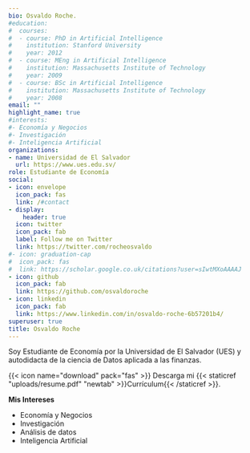```yaml
---
bio: Osvaldo Roche.
#education:
#  courses:
#  - course: PhD in Artificial Intelligence
#    institution: Stanford University
#    year: 2012
#  - course: MEng in Artificial Intelligence
#    institution: Massachusetts Institute of Technology
#    year: 2009
#  - course: BSc in Artificial Intelligence
#    institution: Massachusetts Institute of Technology
#    year: 2008
email: ""
highlight_name: true
#interests:
#- Economía y Negocios
#- Investigación
#- Inteligencia Artificial
organizations:
- name: Universidad de El Salvador
  url: https://www.ues.edu.sv/
role: Estudiante de Economía
social:
- icon: envelope
  icon_pack: fas
  link: /#contact
- display:
    header: true
  icon: twitter
  icon_pack: fab
  label: Follow me on Twitter
  link: https://twitter.com/rocheosvaldo
#- icon: graduation-cap
#  icon_pack: fas
#  link: https://scholar.google.co.uk/citations?user=sIwtMXoAAAAJ
- icon: github
  icon_pack: fab
  link: https://github.com/osvaldoroche
- icon: linkedin
  icon_pack: fab
  link: https://www.linkedin.com/in/osvaldo-roche-6b57201b4/
superuser: true
title: Osvaldo Roche
---
```


Soy Estudiante de Economía por la Universidad de El Salvador (UES) y autodidacta de la ciencia de Datos aplicada a las finanzas. 

{{< icon name="download" pack="fas" >}} Descarga mi {{< staticref "uploads/resume.pdf" "newtab" >}}Currículum{{< /staticref >}}.

**Mis Intereses**

- Economía y Negocios
- Investigación
- Análisis de datos
- Inteligencia Artificial
